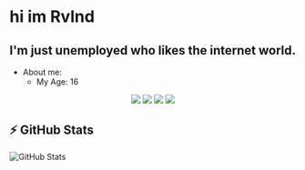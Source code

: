 # hi im Rvlnd

## I'm just unemployed who likes the internet world.

- About me:
  - My Age: 16
<p>
  <div align="center">
    <img src="https://img.shields.io/badge/-HTML-c58545?style=for-the-badge&logo=html5&logoColor=c58545&labelColor=282828">
    <img src="https://img.shields.io/badge/-Node.js-43853d?style=for-the-badge&logo=node.js&logoColor=43853d&labelColor=282828">
    <img src="https://img.shields.io/badge/-Python-3776ab?style=for-the-badge&logo=python&logoColor=3776ab&labelColor=282828">
    <img src="https://img.shields.io/badge/-C++-00599c?style=for-the-badge&logo=c%2B%2B&logoColor=00599c&labelColor=282828">
  </div>
</p>



## ⚡ GitHub Stats

![GitHub Stats](https://github-readme-stats.vercel.app/api?username=rvlndd&show_icons=true&theme=radical)
